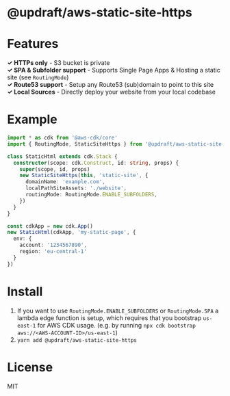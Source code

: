 # @updraft/aws-static-site-https

# Features
**✓ HTTPs only** - S3 bucket is private  
**✓ SPA & Subfolder support** - Supports Single Page Apps & Hosting a static site (see `RoutingMode`)  
**✓ Route53 support** - Setup any Route53 (sub)domain to point to this site  
**✓ Local Sources** - Directly deploy your website from your local codebase

# Example
```typescript
import * as cdk from '@aws-cdk/core'
import { RoutingMode, StaticSiteHttps } from '@updraft/aws-static-site-https'

class StaticHtml extends cdk.Stack {
  constructor(scope: cdk.Construct, id: string, props) {
    super(scope, id, props)
    new StaticSiteHttps(this, 'static-site', {
      domainName: 'example.com',
      localPathSiteAssets: './website',
      routingMode: RoutingMode.ENABLE_SUBFOLDERS,
    })
  }
}

const cdkApp = new cdk.App()
new StaticHtml(cdkApp, 'my-static-page', {
  env: {
    account: '1234567890',
    region: 'eu-central-1'
  }
})
```

# Install
1. If you want to use `RoutingMode.ENABLE_SUBFOLDERS` or `RoutingMode.SPA` a lambda edge function is setup, which requires that you bootstrap `us-east-1` for AWS CDK usage. (e.g. by running `npx cdk bootstrap aws://<AWS-ACCOUNT-ID>/us-east-1`)
2. `yarn add @updraft/aws-static-site-https`

# License
MIT